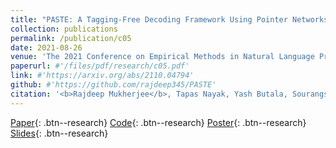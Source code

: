 ```yaml
---
title: "PASTE: A Tagging-Free Decoding Framework Using Pointer Networks for Aspect Sentiment Triplet Extraction"
collection: publications
permalink: /publication/c05
date: 2021-08-26
venue: 'The 2021 Conference on Empirical Methods in Natural Language Processing, EMNLP 2021'
paperurl: #'/files/pdf/research/c05.pdf'
link: #'https://arxiv.org/abs/2110.04794'
github: #'https://github.com/rajdeep345/PASTE'
citation: '<b>Rajdeep Mukherjee</b>, Tapas Nayak, Yash Butala, Sourangshu Bhattacharya, Pawan Goyal'
---
```


[Paper](/files/pdf/research/c05.pdf){: .btn--research} [Code](https://github.com/rajdeep345/PASTE){: .btn--research} [Poster](/files/pdf/research/PASTE_EMNLP2021_Poster.pdf){: .btn--research} [Slides](https://docs.google.com/presentation/d/e/2PACX-1vQ3W4tGs6iSBfhxtr4FX6qccGqucRlYSkPyqJfhoQtZt7iZbIFXe06oy7J-vMvRbNLIyj0PzSRfh8GB/pub?start=false&loop=false&delayms=10000){: .btn--research}

